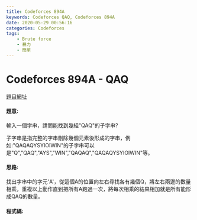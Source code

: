 ```yaml
---
title: Codeforces 894A
keywords: Codeforces QAQ, Codeforces 894A
date: 2020-05-29 00:56:16
categories: Codeforces
tags:
    - Brute force
    - 暴力
    - 簡單
---
```

# Codeforces 894A - QAQ
[題目網址](https://codeforces.com/problemset/problem/894/A)

#### 題意:
輸入一個字串，請問能找到幾組"QAQ"的子字串?
<!-- more -->
子字串是指完整的字串刪除幾個元素後形成的字串，例如:"QAQAQYSYIOIWIN"的子字串可以是"Q","QAQ","AYS","WIN","QAQAQ","QAQAQYSYIOIWIN"等。
#### 思路:
找出字串中的字元'A'，從這個A的位置向左右尋找各有幾個Q，將左右兩邊的數量相乘，重複以上動作直到把所有A跑過一次，將每次相乘的結果相加就是所有能形成QAQ的數量。
#### 程式碼:
<script src="https://gist.github.com/zxzxcc112/fdac775e8b16a25fb488b7b77aa24341.js"></script>